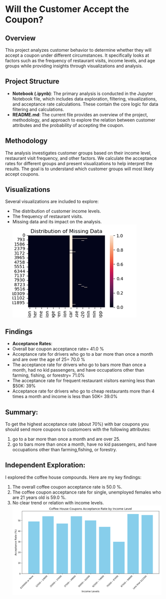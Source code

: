 
# Will the Customer Accept the Coupon?

## Overview
This project analyzes customer behavior to determine whether they will accept a coupon under different circumstances. It specifically looks at factors such as the frequency of restaurant visits, income levels, and age groups while providing insights through visualizations and analysis.

## Project Structure
- **Notebook (.ipynb)**: The primary analysis is conducted in the Jupyter Notebook file, which includes data exploration, filtering, visualizations, and acceptance rate calculations. These contain the core logic for data filtering and calculations.
- **README.md**: The current file provides an overview of the project, methodology, and approach to explore the relation between customer attributes and the probability of accepting the coupon.

## Methodology
The analysis investigates customer groups based on their income level, restaurant visit frequency, and other factors. We calculate the acceptance rates for different groups and present visualizations to help interpret the results. The goal is to understand which customer groups will most likely accept coupons.


## Visualizations
Several visualizations are included to explore:
- The distribution of customer income levels.
- The frequency of restaurant visits.
- Missing data and its impact on the analysis.
![Image](https://github.com/Nothgisrandom/AIML/blob/main/MissingData.png)

## Findings
- **Acceptance Rates**: 
- Overall bar coupon acceptance rate= 41.0 %
- Acceptance rate for drivers who go to a bar more than once a month and are over the age of 25= 70.0 %
- The acceptance rate for drivers who go to bars more than once a month, had no kid passengers, and have occupations other than farming, fishing, or forestry= 71.0%
- The acceptance rate for frequent restaurant visitors earning less than $50K: 39%
- Acceptance rate for drivers who go to cheap restaurants more than 4 times a month and income is less than 50K= 39.0%

## Summary:
To get the highest acceptance rate (about 70%) with bar coupons you should send more coupons to customoers with the following attributes:
1. go to a bar more than once a month and are over 25.
2. go to bars more than once a month, have no kid passengers, and have occupations other than farming,fishing, or forestry.

## Independent Exploration:
I explored the coffee house compounds. Here are my key findings:
1. The overall coffee coupon acceptance rate is 50.0 %.
2. The coffee coupon acceptance rate for single, unemployed females who are 21 years old is 59.0 %.
3. No clear trend or relation with income levels.
![Image](https://github.com/Nothgisrandom/AIML/blob/main/income_acceptance_rate_chart.png)

   
